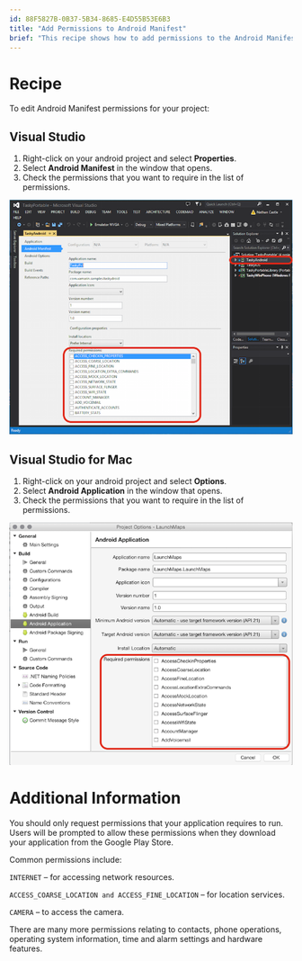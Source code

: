 ```yaml
---
id: 88F5827B-0B37-5B34-8685-E4D55B53E6B3
title: "Add Permissions to Android Manifest"
brief: "This recipe shows how to add permissions to the Android Manifest (Manifest.xml)."
---
```



# Recipe

To edit Android Manifest permissions for your project:

## Visual Studio

1.  Right-click on your android project and select <span class="UIItem">**Properties**</span>.
2.  Select <span class="UIItem">**Android Manifest**</span> in the window that opens.
3.  Check the permissions that you want to require in the list of permissions.

![](Images/vis.png)

## Visual Studio for Mac

1.  Right-click on your android project and select <span class="UIItem">**Options**</span>.
2.  Select <span class="UIItem">**Android Application**</span> in the window that opens.
3.  Check the permissions that you want to require in the list of permissions.

![](Images/xam.png)



# Additional Information

You should only request permissions that your application requires to run.
Users will be prompted to allow these permissions when they download your
application from the Google Play Store.

Common permissions include:

 `INTERNET` – for accessing network resources.

 `ACCESS_COARSE_LOCATION and ACCESS_FINE_LOCATION` – for location
services.

 `CAMERA` – to access the camera.

There are many more permissions relating to contacts, phone operations,
operating system information, time and alarm settings and hardware features.

